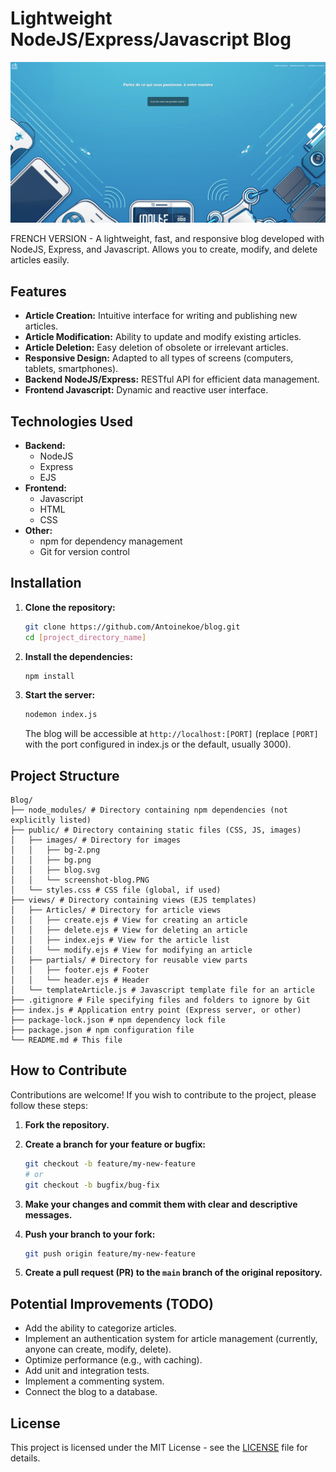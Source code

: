 # Lightweight NodeJS/Express/Javascript Blog

[![Blog Screenshot](public/images/screenshot-blog.PNG)]()

FRENCH VERSION - A lightweight, fast, and responsive blog developed with NodeJS, Express, and Javascript. Allows you to create, modify, and delete articles easily.

## Features

- **Article Creation:** Intuitive interface for writing and publishing new articles.
- **Article Modification:** Ability to update and modify existing articles.
- **Article Deletion:** Easy deletion of obsolete or irrelevant articles.
- **Responsive Design:** Adapted to all types of screens (computers, tablets, smartphones).
- **Backend NodeJS/Express:** RESTful API for efficient data management.
- **Frontend Javascript:** Dynamic and reactive user interface.

## Technologies Used

- **Backend:**
  - NodeJS
  - Express
  - EJS
- **Frontend:**
  - Javascript
  - HTML
  - CSS
- **Other:**
  - npm for dependency management
  - Git for version control

## Installation

1.  **Clone the repository:**

    ```bash
    git clone https://github.com/Antoinekoe/blog.git
    cd [project_directory_name]
    ```

2.  **Install the dependencies:**

    ```bash
    npm install
    ```

3.  **Start the server:**
    ```bash
    nodemon index.js
    ```
    The blog will be accessible at `http://localhost:[PORT]` (replace `[PORT]` with the port configured in index.js or the default, usually 3000).

## Project Structure

```
Blog/
├── node_modules/ # Directory containing npm dependencies (not explicitly listed)
├── public/ # Directory containing static files (CSS, JS, images)
│   ├── images/ # Directory for images
│   │   ├── bg-2.png
│   │   ├── bg.png
│   │   ├── blog.svg
│   │   └── screenshot-blog.PNG
│   └── styles.css # CSS file (global, if used)
├── views/ # Directory containing views (EJS templates)
│   ├── Articles/ # Directory for article views
│   │   ├── create.ejs # View for creating an article
│   │   ├── delete.ejs # View for deleting an article
│   │   ├── index.ejs # View for the article list
│   │   └── modify.ejs # View for modifying an article
│   ├── partials/ # Directory for reusable view parts
│   │   ├── footer.ejs # Footer
│   │   └── header.ejs # Header
│   └── templateArticle.js # Javascript template file for an article
├── .gitignore # File specifying files and folders to ignore by Git
├── index.js # Application entry point (Express server, or other)
├── package-lock.json # npm dependency lock file
├── package.json # npm configuration file
└── README.md # This file
```

## How to Contribute

Contributions are welcome! If you wish to contribute to the project, please follow these steps:

1.  **Fork the repository.**
2.  **Create a branch for your feature or bugfix:**

    ```bash
    git checkout -b feature/my-new-feature
    # or
    git checkout -b bugfix/bug-fix
    ```

3.  **Make your changes and commit them with clear and descriptive messages.**

4.  **Push your branch to your fork:**

    ```bash
    git push origin feature/my-new-feature
    ```

5.  **Create a pull request (PR) to the `main` branch of the original repository.**

## Potential Improvements (TODO)

- Add the ability to categorize articles.
- Implement an authentication system for article management (currently, anyone can create, modify, delete).
- Optimize performance (e.g., with caching).
- Add unit and integration tests.
- Implement a commenting system.
- Connect the blog to a database.

## License

This project is licensed under the MIT License - see the [LICENSE](LICENSE) file for details.
